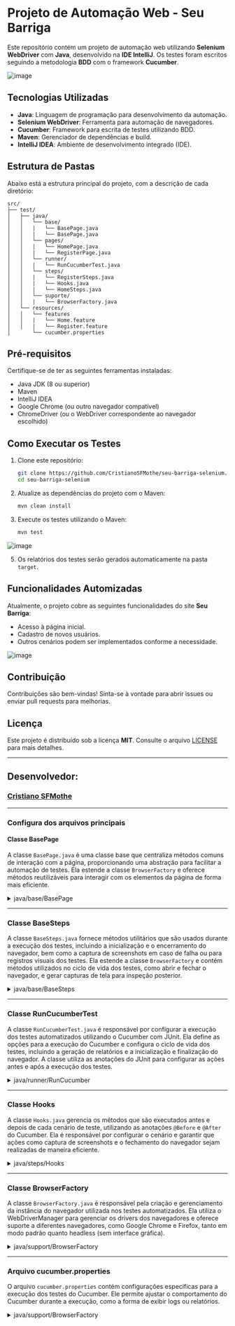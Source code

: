 # Projeto de Automação Web - Seu Barriga

Este repositório contém um projeto de automação web utilizando **Selenium WebDriver** com **Java**, desenvolvido na **IDE IntelliJ**. Os testes foram escritos seguindo a metodologia **BDD** com o framework **Cucumber**.

![image](https://github.com/user-attachments/assets/b7edad5a-a834-49b4-8b14-61cfb08233c0)

## Tecnologias Utilizadas

- **Java**: Linguagem de programação para desenvolvimento da automação.
- **Selenium WebDriver**: Ferramenta para automação de navegadores.
- **Cucumber**: Framework para escrita de testes utilizando BDD.
- **Maven**: Gerenciador de dependências e build.
- **IntelliJ IDEA**: Ambiente de desenvolvimento integrado (IDE).

## Estrutura de Pastas

Abaixo está a estrutura principal do projeto, com a descrição de cada diretório:

```
src/
├── test/
│   ├── java/
│   │   └── base/
│   │   |   └── BasePage.java
│   │   |   └── BasePage.java
│   │   └── pages/
│   │   |   └── HomePage.java
│   │   |   └── RegisterPage.java
│   │   └── runner/
│   │   |   └── RunCucumberTest.java
│   │   └── steps/
│   │   |   └── RegisterSteps.java
│   │   |   └── Hooks.java
│   │   |   └── HomeSteps.java
│   │   └── suporte/
│   │   |   └── BrowserFactory.java
│   └── resources/
│   │   └── features
│   │   |   └── Home.feature
│   │   |   └── Register.feature
│       └── cucumber.properties
```

## Pré-requisitos

Certifique-se de ter as seguintes ferramentas instaladas:

- Java JDK (8 ou superior)
- Maven
- IntelliJ IDEA
- Google Chrome (ou outro navegador compatível)
- ChromeDriver (ou o WebDriver correspondente ao navegador escolhido)

## Como Executar os Testes

1. Clone este repositório:
   
   ```bash
   git clone https://github.com/CristianoSFMothe/seu-barriga-selenium.git
   cd seu-barriga-selenium
   ```

3. Atualize as dependências do projeto com o Maven:
   
   ```bash
   mvn clean install
   ```

4. Execute os testes utilizando o Maven:

   ```bash
   mvn test
   ```

![image](https://github.com/user-attachments/assets/9eb4f90e-8659-4d82-b031-9d97a06d84fe)


5. Os relatórios dos testes serão gerados automaticamente na pasta `target`.

## Funcionalidades Automizadas

Atualmente, o projeto cobre as seguintes funcionalidades do site **Seu Barriga**:

- Acesso à página inicial.
- Cadastro de novos usuários.
- Outros cenários podem ser implementados conforme a necessidade.

![image](https://github.com/user-attachments/assets/f3ece9d9-357d-4cec-8f0f-b5d87c534bbb)


## Contribuição

Contribuições são bem-vindas! Sinta-se à vontade para abrir issues ou enviar pull requests para melhorias.

## Licença

Este projeto é distribuído sob a licença **MIT**. Consulte o arquivo [LICENSE](LICENSE) para mais detalhes.

---

## Desenvolvedor:

### <a href="https://portfolio-qa-cristiano.vercel.app/">Cristiano SFMothe</a>  

---

### Configura dos arquivos principais

#### Classe BasePage

A classe `BasePage.java` é uma classe base que centraliza métodos comuns de interação com a página, proporcionando uma abstração para facilitar a automação de testes. Ela estende a classe `BrowserFactory` e oferece métodos reutilizáveis para interagir com os elementos da página de forma mais eficiente. 

<details><summary>java/base/BasePage</summary>

- **`visitPage(String url)`**:  
  Acessa a URL fornecida no navegador.

- **`click(By locator)`**:  
  Realiza um clique em um elemento localizado pelo seletor `By`.

- **`pressEnter()`**:  
  Simula o pressionamento da tecla `ENTER` no navegador.

- **`fill(By locator, String texto)`**:  
  Preenche um campo de texto localizado por um `By` com o texto fornecido, limpando o campo antes.

- **`waitElementVisible(By element, int seconds)`**:  
  Aguarda até que um elemento especificado esteja visível na página, com tempo de espera configurável.

- **`getValueByText(By locator)`**:  
  Retorna o texto de um elemento localizado por um `By`.

- **`getCurrentUrl()`**:  
  Retorna a URL atual da página carregada no navegador.

#### Benefícios da Classe BasePage

A `BasePage` ajuda a evitar a repetição de código, centralizando funcionalidades comuns de interação com a página. Ao utilizar esta classe, torna-se possível alterar a lógica de interação em um único lugar, tornando o código mais fácil de manter e expandir. Além disso, facilita a leitura e a organização dos testes, tornando-os mais claros e concisos.

Essa abordagem segue o princípio da **reutilização de código**, melhorando a manutenção e escalabilidade da automação de testes.

</details>

---


### Classe BaseSteps

A classe `BaseSteps.java` fornece métodos utilitários que são usados durante a execução dos testes, incluindo a inicialização e o encerramento do navegador, bem como a captura de screenshots em caso de falha ou para registros visuais dos testes. Ela estende a classe `BrowserFactory` e contém métodos utilizados no ciclo de vida dos testes, como abrir e fechar o navegador, e gerar capturas de tela para inspeção posterior.

<details><summary>java/base/BaseSteps</summary>

- **`OpenBrowser()`**:  
  Método responsável por iniciar o navegador, verificando se a instância do `WebDriver` ainda não foi criada. Ele garante que o navegador só seja iniciado uma vez por execução.

- **`CloseBrowser()`**:  
  Método que finaliza o navegador, garantindo que o processo do `WebDriver` seja fechado corretamente após o término dos testes, prevenindo vazamentos de recursos.

- **`screenshot()`**:  
  Método para tirar uma captura de tela da página atual durante o teste. A imagem é gerada e anexada ao relatório do Cucumber, incluindo um timestamp no nome do arquivo para identificar de forma única cada screenshot. Isso é útil para análise e depuração dos testes.

#### Benefícios da Classe `BaseSteps`

A classe `BaseSteps` centraliza o controle do ciclo de vida do navegador (abertura e fechamento) e o processo de captura de imagens, o que facilita o monitoramento do estado da aplicação durante os testes. A captura de screenshots após a execução de cada teste é uma boa prática para validar o comportamento da aplicação, especialmente em testes de UI, onde as falhas podem ser difíceis de reproduzir.

Além disso, o uso de uma única instância para o navegador e a captura de screenshots auxilia na organização e rastreamento dos testes, proporcionando maior clareza e controle durante a execução do Cucumber.

</details>

---

### Classe RunCucumberTest

A classe `RunCucumberTest.java` é responsável por configurar a execução dos testes automatizados utilizando o Cucumber com JUnit. Ela define as opções para a execução do Cucumber e configura o ciclo de vida dos testes, incluindo a geração de relatórios e a inicialização e finalização do navegador. A classe utiliza as anotações do JUnit para configurar as ações antes e após a execução dos testes.

<details><summary>java/runner/RunCucumber</summary>

- **`@RunWith(Cucumber.class)`**:  
  A anotação `@RunWith` informa ao JUnit que a classe deve ser executada com o Cucumber, possibilitando a execução dos testes definidos nos arquivos `.feature`.

- **`@CucumberOptions`**:  
  Configura as opções do Cucumber para o teste. As principais configurações incluem:
  - **`tags`**: Define as tags de cenários a serem executados. No exemplo, os testes com a tag `@Register` são executados.
  - **`features`**: Define o caminho para os arquivos `.feature` contendo os cenários de teste.
  - **`glue`**: Define o pacote onde as definições de steps (implementações de ações) estão localizadas.
  - **`monochrome`**: Define se a saída do terminal será colorida ou não (padrão: `false`).
  - **`snippets`**: Define o estilo dos métodos gerados para os steps no código (neste caso, `CAMELCASE`).
  - **`dryRun`**: Permite validar os steps sem executar o teste (padrão: `false`).
  - **`plugin`**: Configura os plugins para geração de relatórios, como `pretty`, `html` e `json`.

#### Métodos da Classe `RunCucumberTest`

- **`BeforeAllTest()`**:  
  Método executado antes de todos os testes, responsável por abrir o navegador utilizando o método `OpenBrowser()` da classe `BaseSteps`.

- **`AfterAllTest()`**:  
  Método executado após todos os testes, responsável por gerar um relatório detalhado dos testes utilizando o `ReportBuilder`. O relatório é gerado em formato HTML e JSON, com informações adicionais como data, ambiente, URL e outros detalhes sobre a execução.

#### Benefícios da Classe `RunCucumberTest`

A classe `RunCucumberTest` centraliza a configuração e o gerenciamento da execução dos testes. Ela facilita a execução do Cucumber, configurando os caminhos para os arquivos de features e steps, além de gerar relatórios automáticos de forma estruturada após os testes. Isso permite uma análise mais detalhada da execução dos testes, proporcionando insights sobre o ambiente, o tempo de execução e os resultados dos testes.

A integração com o `ReportBuilder` permite criar relatórios visuais personalizados, que podem ser úteis para a análise e comunicação dos resultados com a equipe.

</details>

---

### Classe Hooks

A classe `Hooks.java` gerencia os métodos que são executados antes e depois de cada cenário de teste, utilizando as anotações `@Before` e `@After` do Cucumber. Ela é responsável por configurar o cenário e garantir que ações como captura de screenshots e o fechamento do navegador sejam realizadas de maneira eficiente.

<details><summary>java/steps/Hooks</summary>

- **`BeforeAllScenario(Scenario _scenario)`**:  
  Método executado antes de cada cenário de teste. Ele armazena a instância do cenário, permitindo acessar informações sobre o status do teste, como se ele falhou ou não.

- **`AfterAllScenario()`**:  
  Método executado após cada cenário de teste. Se o cenário falhar, ele chama o método `screenshot()` para capturar uma imagem da página no momento da falha. Além disso, garante que o navegador seja fechado após o teste, caso a variável `closeBrowser` esteja configurada para `true`.

#### Benefícios da Classe `Hooks`

A classe `Hooks` automatiza a execução de tarefas antes e após os cenários de teste, como captura de imagens de falhas e o gerenciamento do ciclo de vida do navegador. Isso facilita a manutenção do código de testes, evitando a repetição de código e garantindo que as tarefas essenciais (como capturar screenshots em caso de falha e fechar o navegador) sejam sempre executadas corretamente. Além disso, ao associar o cenário com a execução dos hooks, a classe proporciona um controle mais preciso sobre o comportamento dos testes durante sua execução.


</details>

---

### Classe BrowserFactory

A classe `BrowserFactory.java` é responsável pela criação e gerenciamento da instância do navegador utilizada nos testes automatizados. Ela utiliza o WebDriverManager para gerenciar os drivers dos navegadores e oferece suporte a diferentes navegadores, como Google Chrome e Firefox, tanto em modo padrão quanto headless (sem interface gráfica).

<details><summary>java/support/BrowserFactory</summary>

- **`getBrowser()`**:  
  Método que retorna a instância do navegador. Caso ainda não tenha sido inicializada, ele cria uma nova instância com o navegador Chrome por padrão.

- **`getBrowser(Browser nav)`**:  
  Método responsável por criar a instância do navegador com base no tipo especificado (Chrome ou Firefox, em suas versões headless ou com interface). Ele configura as opções específicas de cada navegador e inicializa o driver correspondente.

- **`createChromeOptions()`**:  
  Método que configura as opções específicas do navegador Google Chrome, como a definição do idioma, a desativação de notificações, a configuração do tamanho da janela e outras opções para otimizar a execução dos testes.

- **`createFirefoxOptions()`**:  
  Método que configura as opções específicas do navegador Firefox, incluindo a desativação de extensões.

- **`killDriver()`**:  
  Método que finaliza a instância do navegador e limpa o objeto `driver` para liberar recursos ao final da execução do teste.

#### Benefícios da Classe `BrowserFactory`

A classe `BrowserFactory` centraliza a criação e o controle dos navegadores utilizados nos testes, permitindo fácil configuração e troca entre diferentes opções de navegadores e modos de execução. O uso do WebDriverManager garante que os drivers corretos sejam baixados e configurados automaticamente, sem a necessidade de configurações manuais.

Além disso, a possibilidade de utilizar os navegadores em modo headless (sem interface gráfica) facilita a execução dos testes em ambientes de integração contínua (CI), como Jenkins, sem necessidade de uma interface de usuário. A centralização da criação do navegador também contribui para um código mais limpo e reutilizável, mantendo o foco nas lógicas de teste em vez de na configuração do ambiente de execução.

</details>

---

### Arquivo cucumber.properties

O arquivo `cucumber.properties` contém configurações específicas para a execução dos testes do Cucumber. Ele permite ajustar o comportamento do Cucumber durante a execução, como a forma de exibir logs ou relatórios.

<details><summary>java/support/BrowserFactory</summary>

- **`cucumber.publish.quiet=true`**:  
  Esta configuração desativa a publicação de informações detalhadas sobre a execução dos testes no console. Ao definir essa propriedade como `true`, as saídas de log serão mais silenciosas, o que pode ser útil para reduzir o ruído nas saídas de execução, especialmente em ambientes de integração contínua (CI).

#### Benefícios do Arquivo `cucumber.properties`

O uso do arquivo `cucumber.properties` oferece uma maneira prática de personalizar a execução do Cucumber sem modificar diretamente o código-fonte. Isso facilita a configuração e o controle das opções de execução, permitindo ajustes finos na geração de relatórios e na visibilidade das saídas, conforme a necessidade do projeto.

</details>


